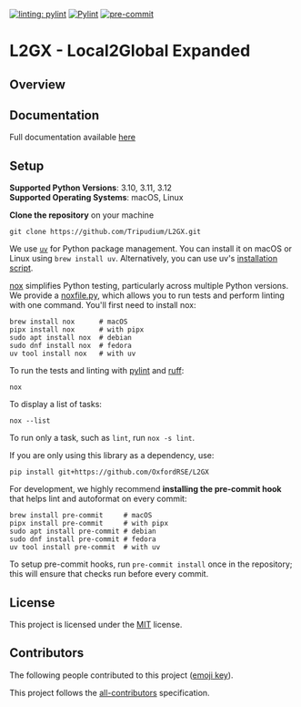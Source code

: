 
[![linting: pylint](https://img.shields.io/badge/linting-pylint-yellowgreen)](https://github.com/pylint-dev/pylint)
[![Pylint](https://github.com/lotzma/L2GX/actions/workflows/pylint.yml/badge.svg)](https://github.com/lotzma/L2GX/actions/workflows/pylint.yml)
[![pre-commit](https://img.shields.io/badge/pre--commit-enabled-brightgreen?logo=pre-commit)](https://github.com/pre-commit/pre-commit)

# L2GX - Local2Global Expanded

## Overview

## Documentation

Full documentation available [here](https://l2gx.readthedocs.io/en/latest/)

## Setup

**Supported Python Versions**: 3.10, 3.11, 3.12  
**Supported Operating Systems**: macOS, Linux

**Clone the repository** on your machine

```shell
git clone https://github.com/Tripudium/L2GX.git
```

We use [`uv`](https://docs.astral.sh/uv/) for Python package management. You
can install it on macOS or Linux using `brew install uv`. Alternatively, you
can use uv's [installation script](https://docs.astral.sh/uv/#installation).

[nox](https://nox.thea.codes) simplifies Python testing, particularly across
multiple Python versions. We provide a [noxfile.py](noxfile.py), which allows you
to run tests and perform linting with one command. You'll first need
to install nox:

```shell
brew install nox      # macOS
pipx install nox      # with pipx
sudo apt install nox  # debian
sudo dnf install nox  # fedora
uv tool install nox   # with uv
```

To run the tests and linting with
[pylint](https://pylint.readthedocs.io/en/stable/) and
[ruff](https://docs.astral.sh/ruff/):

```shell
nox
```

To display a list of tasks:

```shell
nox --list
```

To run only a task, such as `lint`, run `nox -s lint`.

If you are only using this library as a dependency, use:

```shell
pip install git+https://github.com/OxfordRSE/L2GX
```

For development, we highly recommend **installing the pre-commit hook** that
helps lint and autoformat on every commit:

```shell
brew install pre-commit     # macOS
pipx install pre-commit     # with pipx
sudo apt install pre-commit # debian
sudo dnf install pre-commit # fedora
uv tool install pre-commit  # with uv
```

To setup pre-commit hooks, run `pre-commit install` once in the repository;
this will ensure that checks run before every commit.

## License

This project is licensed under the [MIT](LICENSE) license.

## Contributors

The following people contributed to this project ([emoji key](https://allcontributors.org/docs/en/emoji-key)).


This project follows the [all-contributors](https://github.com/all-contributors/all-contributors) specification.
